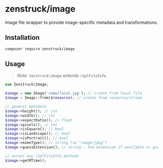 # zenstruck/image

Image file wrapper to provide image-specific metadata and transformations.

## Installation

```bash
composer require zenstruck/image
```

## Usage

> *Note*: `Zenstruck\Image` extends `\SplFileInfo`.

```php
use Zenstruck\Image;

$image = new Image('some/local.jpg'); // create from local file
$image = Image::from($resource); // create from resource/stream

// general metadata
$image->height(); // int
$image->width(); // int
$image->aspectRatio(); // float
$image->pixels(); // int
$image->isSquare(); // bool
$image->isLandscape(); // bool
$image->isPortrait(); // bool
$image->mimeType(); // string (ie "image/jpeg")
$image->guessExtension(); // string - the extension if available or guess from mime-type

// access any \SplFileInfo methods
$image->getMTime();
```
